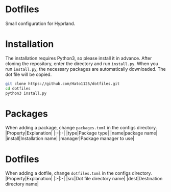 # Dotfiles
Small configuration for Hyprland.

# Installation
The installation requires Python3, so please install it in advance.
After cloning the repository, enter the directory and run `install.py`.
When you run `install.py`, the necessary packages are automatically downloaded.
The dot file will be copied.
```bash
git clone https://github.com/Hato1125/dotfiles.git
cd dotfiles
python3 install.py
```

# Packages
When adding a package, change `packages.toml` in the configs directory.
|Property|Explanation|
|:-|:-|
|type|Package type|
|name|package name|
|install|Installation name|
|manager|Package manager to use|

# Dotfiles
When adding a dotfile, change `dotfiles.toml` in the configs directory.
|Property|Explanation|
|:-|:-|
|src|Dot file directory name|
|dest|Destination directory name|